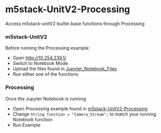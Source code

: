 # m5stack-UnitV2-Processing
Access m5stack-unitV2 builtin base functions through Processing

### m5stack-UnitV2
Before running the Processing example:
  - Open http://10.254.239.1/ 
  - Switch to Notebook Mode
  - Upload the files found in [Jupyter_Notebook_Files](https://github.com/fmjaku/m5stack-UnitV2-Processing/tree/main/Jupyter_Notebook_Files)
  - Run either one of the functions

### Processing
Once the Jupyter Notebook is running
  - Open Processing example found in [m5stack-UnitV2-Processing](https://github.com/fmjaku/m5stack-UnitV2-Processing/tree/main/m5stack_unitV2_Processing)
  - Change `String function = "Camera_Stream";` to match your running Notebook function
  - Run Example
